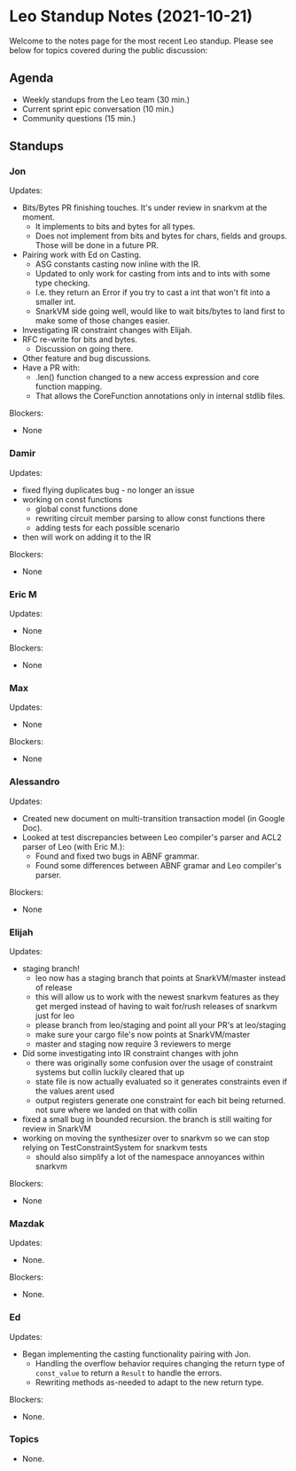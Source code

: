 # Leo Standup Notes (2021-10-21)

Welcome to the notes page for the most recent Leo standup. Please see below for topics covered during the public discussion:

## Agenda

* Weekly standups from the Leo team (30 min.)
* Current sprint epic conversation (10 min.)
* Community questions (15 min.)

## Standups

### Jon

Updates:

* Bits/Bytes PR finishing touches. It's under review in snarkvm at the moment.
  * It implements to bits and bytes for all types.
  * Does not implement from bits and bytes for chars, fields and groups. Those will be done in a future PR.
* Pairing work with Ed on Casting.
  * ASG constants casting now inline with the IR.
  * Updated to only work for casting from ints and to ints with some type checking.
  * I.e. they return an Error if you try to cast a int that won't fit into a smaller int.
  * SnarkVM side going well, would like to wait bits/bytes to land first to make some of those changes easier.
* Investigating IR constraint changes with Elijah.
* RFC re-write for bits and bytes.
  * Discussion on going there.
* Other feature and bug discussions.
* Have a PR with:
  * .len() function changed to a new access expression and core function mapping.
  * That allows the CoreFunction annotations only in internal stdlib files.

Blockers:

* None

### Damir

Updates:

* fixed flying duplicates bug - no longer an issue
* working on const functions
    * global const functions done
    * rewriting circuit member parsing to allow const functions there
    * adding tests for each possible scenario
* then will work on adding it to the IR

Blockers:

* None

### Eric M

Updates:

* None

Blockers:

* None

### Max

Updates:

* None

Blockers:

* None

### Alessandro

Updates:

* Created new document on multi-transition transaction model (in Google Doc).
* Looked at test discrepancies between Leo compiler's parser and ACL2 parser of Leo (with Eric M.):
  * Found and fixed two bugs in ABNF grammar.
  * Found some differences between ABNF gramar and Leo compiler's parser.

Blockers:

* None

### Elijah

Updates:

* staging branch!
    * leo now has a staging branch that points at SnarkVM/master instead of release
    * this will allow us to work with the newest snarkvm features as they get merged instead of having to wait for/rush releases of snarkvm just for leo
    * please branch from leo/staging and point all your PR's at leo/staging 
    * make sure your cargo file's now points at SnarkVM/master
    * master and staging now require 3 reviewers to merge
* Did some investigating into IR constraint changes with john
    * there was originally some confusion over the usage of constraint systems but collin luckily cleared that up
    * state file is now actually evaluated so it generates constraints even if the values arent used
    * output registers generate one constraint for each bit being returned. not sure where we landed on that with collin
* fixed a small bug in bounded recursion. the branch is still waiting for review in SnarkVM
* working on moving the synthesizer over to snarkvm so we can stop relying on TestConstraintSystem for snarkvm tests
    * should also simplify a lot of the namespace annoyances within snarkvm

Blockers:

* None

### Mazdak

Updates:

* None.

Blockers:

* None.

### Ed

Updates:

* Began implementing the casting functionality pairing with Jon.
  * Handling the overflow behavior requires changing the return type of
    `const_value` to return a `Result` to handle the errors.
  * Rewriting methods as-needed to adapt to the new return type.

Blockers:

* None.

### Topics

* None.
